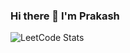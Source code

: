 ### Hi there 👋 I'm Prakash 

![LeetCode Stats](https://leetcard.jacoblin.cool/Prakash_E?theme=dark&font=Marcellus&ext=activity)

<!--
**prakash2118/prakash2118** is a ✨ _special_ ✨ repository because its `README.md` (this file) appears on your GitHub profile.

Here are some ideas to get you started:

- 🔭 I’m currently working on ...
- 🌱 I’m currently learning ...
- 👯 I’m looking to collaborate on ...
- 🤔 I’m looking for help with ...
- 💬 Ask me about ...
- 📫 How to reach me: ...
- 😄 Pronouns: ...
- ⚡ Fun fact: ...
-->
